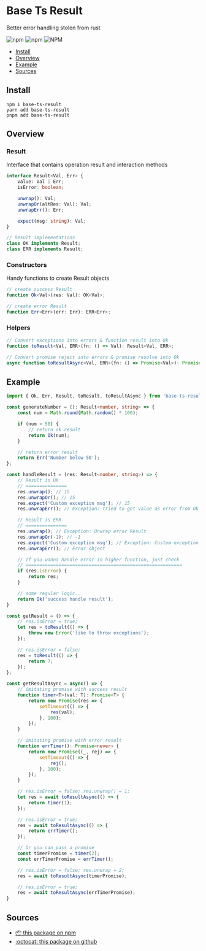 Base Ts Result
===========
Better error handling stolen from rust

<!-- shields -->

![npm](https://img.shields.io/npm/v/base-ts-result)
![npm](https://img.shields.io/npm/dm/base-ts-result)
![NPM](https://img.shields.io/npm/l/base-ts-result)

* [Install](#Install)
* [Overview](#Overview)
* [Example](#Example)
* [Sources](#Sources)

## Install
```
npm i base-ts-result
yarn add base-ts-result
pnpm add base-ts-result
```

## Overview

### Result
Interface that contains operation result and interaction methods
``` ts
interface Result<Val, Err> {
    value: Val | Err;
    isError: boolean;

    unwrap(): Val;
    unwrapOr(altRes: Val): Val;
    unwrapErr(): Err;

    expect(msg: string): Val;
}

// Result implementations
class OK implements Result;
class ERR implements Result;
```

### Constructors
Handy functions to create Result objects

```ts
// create success Result
function Ok<Val>(res: Val): OK<Val>;

// create error Result
function Err<Err>(err: Err): ERR<Err>;
```

### Helpers
```ts
// Convert exceptions into errors & function result into Ok
function toResult<Val, ERR>(fn: () => Val): Result<Val, ERR>;

// Convert promise reject into errors & promise resolve into Ok
async function toResultAsync<Val, ERR>(fn: () => Promise<Val>): Promise<Result<Val, ERR>>;
```

## Example
```ts
import { Ok, Err, Result, toResult, toResultAsync } from 'base-ts-result';

const generateNumber = (): Result<number, string> => {
    const num = Math.round(Math.random() * 100);

    if (num > 50) {
        // return ok result
        return Ok(num);
    }

    // return error result
    return Err('Number below 50');
};

const handleResult = (res: Result<number, string>) => {
    // Result is OK
    // ===============
    res.unwrap(); // 15
    res.unwrapOr(); // 15
    res.expect('Custom exception msg'); // 15
    res.unwrapErr(); // Exception: tried to get value as error from Ok result

    // Result is ERR
    // ===============
    res.unwrap(); // Exception: Unwrap error Result
    res.unwrapOr(-1); // -1
    res.expect('Custom exception msg'); // Exception: Custom exception msg
    res.unwrapErr(); // Error object

    // If you wanna handle error in higher function, just check 
    // =========================================================
    if (res.isError) {
        return res;
    }

    // some regular logic..
    return Ok('success handle result');
}

const getResult = () => {
    // res.isError = true;
    let res = toResult(() => {
        throw new Error('like to throw exceptions');
    });

    // res.isError = false;
    res = toResult(() => {
        return 7;
    });
};

const getResultAsync = async() => {
    // imitating promise with success result
    function timer<T>(val: T): Promise<T> {
        return new Promise(res => {
            setTimeout(() => {
                res(val);
            }, 100);
        });
    }

    // imitating promise with error result 
    function errTimer(): Promise<never> {
        return new Promise((_, rej) => {
            setTimeout(() => {
                rej();
            }, 100);
        });
    }

    // res.isError = false; res.unwrap() = 1;
    let res = await toResultAsync(() => {
        return timer(1);
    });

    // res.isError = true;
    res = await toResultAsync(() => {
        return errTimer();
    });

    // Or you can pass a promise
    const timerPromise = timer(2);
    const errTimerPromise = errTimer();

    // res.isError = false; res.unwrap = 2;
    res = await toResultAsync(timerPromise);

    // res.isError = true;
    res = await toResultAsync(errTimerPromise);
}

```

## Sources
- [:package: this package on npm](https://www.npmjs.com/package/base-ts-result)
- [:octocat: this package on github](https://github.com/Kostayne/base-ts-result)